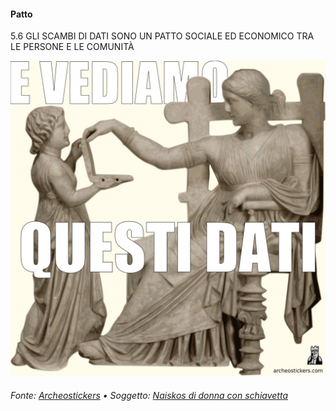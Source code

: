 #### Patto

<span class="tesi">5.6 GLI SCAMBI DI DATI SONO UN PATTO SOCIALE ED ECONOMICO TRA LE PERSONE E LE COMUNITÀ</span>

![Archeosticker](../assets/images/95-Laptop.jpg ':size=450x100%')

###### Fonte: [Archeostickers](https://archeostickers.com/2017/01/13/95-laptop.html) • Soggetto: [Naiskos di donna con schiavetta](https://it.wikipedia.org/wiki/Naiskos)
